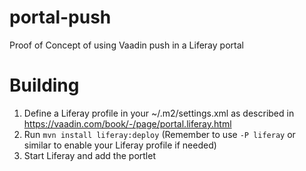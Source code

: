 # portal-push
Proof of Concept of using Vaadin push in a Liferay portal

# Building
1. Define a Liferay profile in your ~/.m2/settings.xml as described in https://vaadin.com/book/-/page/portal.liferay.html
2. Run ```mvn install liferay:deploy``` (Remember to use ```-P liferay``` or similar to enable your Liferay profile if needed)
3. Start Liferay and add the portlet
